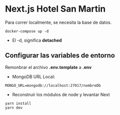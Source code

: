 # Next.js Hotel San Martin
Para correr localmente, se necesita la base de datos.
```
docker-compose up -d
```

* El -d, significa __detached__

## Configurar las variables de entorno
Remonbrar el archivo __.env.template__ a __.env__
* MongoDB URL Local:

```
MONGO_URL=mongodb://localhost:27017/nombreDb
```
* Reconstruir los módulos de node y levantar Next

```
yarn install
yarn dev
```